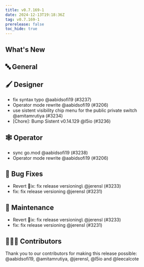 ```yaml
---
title: v0.7.169-1
date: 2024-12-13T19:18:36Z
tag: v0.7.169-1
prerelease: false
toc_hide: true
---
```


## What's New
## 🔤 General
## 🖌️ Designer

- fix syntax typo @aabidsofi19 (#3237)
- Operator mode rewrite @aabidsofi19 (#3206)
- use sistent visibility chip menu for the public private switch @amitamrutiya (#3234)
- [Chore]: Bump Sistent v0.14.129 @l5io (#3236)

## 🕸️ Operator

- sync go.mod @aabidsofi19 (#3238)
- Operator mode rewrite @aabidsofi19 (#3206)

## 🐛 Bug Fixes

- Revert ix: fix release versioning\ @jerensl (#3233)
- fix: fix release versioning @jerensl (#3231)

## 🧰 Maintenance

- Revert ix: fix release versioning\ @jerensl (#3233)
- fix: fix release versioning @jerensl (#3231)

## 👨🏽‍💻 Contributors

Thank you to our contributors for making this release possible:
@aabidsofi19, @amitamrutiya, @jerensl, @l5io and @leecalcote
